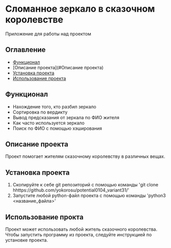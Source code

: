 # Сломанное зеркало в сказочном королевстве
Приложение для работы над проектом

## Оглавление
- [Функционал](#функционал)
- [Описание проекта](#Описание проекта)
- [Установка проекта](#установка-проекта)
- [Использование проекта](#использование-проекта)

## Функционал

- Нахождение того, кто разбил зеркало
- Сортировка по вердикту
- Вывод предсказания от зеркала по ФИО жителя
- Как часто используется зеркало
- Поиск по ФИО с помощью хэширования

## Описание проекта
Проект помогает жителям сказочному королевству в различных вещах. 

## Установка проекта
1. Скопируйте к себе git репозиторий с помощью команды
   'git clone hhttps://github.com/yokorosu/potential0104_variant31/'
2. Запустите любой python-файл проекта с помощью команды
   'python3 <название_файла>'

## Использование прокта
Проект может использовать любой житель сказочного королевства. Чтобы запустить программу из проекта, следуйте инструкцией по установке проекта.



